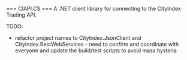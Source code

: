 ===  CIAPI.CS ===
A .NET client library for connecting to the CityIndex Trading API.


TODO:
- refactor project names to CityIndex.JsonClient and CityIndex.RestWebServices - need to confirm and coordinate with everyone and update the build/test scripts to avoid mass hysteria